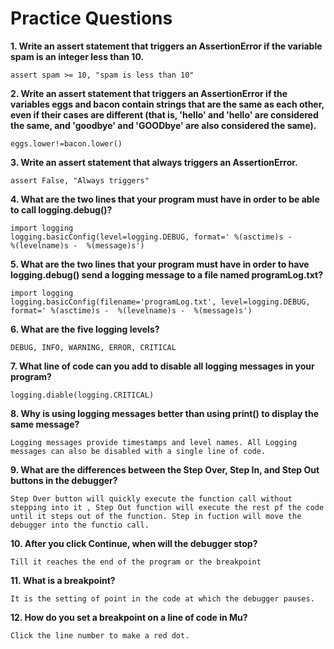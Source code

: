 # Practice Questions

**1. Write an assert statement that triggers an AssertionError if the variable spam is an integer less than 10.**

	assert spam >= 10, "spam is less than 10"

**2. Write an assert statement that triggers an AssertionError if the variables eggs and bacon contain strings that are the same as each other, even if their cases are different (that is, 'hello' and 'hello' are considered the same, and 'goodbye' and 'GOODbye' are also considered the same).**

	eggs.lower!=bacon.lower()

**3. Write an assert statement that always triggers an AssertionError.**

	assert False, "Always triggers"

**4. What are the two lines that your program must have in order to be able to call logging.debug()?**

	import logging
	logging.basicConfig(level=logging.DEBUG, format=' %(asctime)s -
	%(levelname)s -  %(message)s')

**5. What are the two lines that your program must have in order to have logging.debug() send a logging message to a file named programLog.txt?**

	import logging
	logging.basicConfig(filename='programLog.txt', level=logging.DEBUG,
	format=' %(asctime)s -  %(levelname)s -  %(message)s')

**6. What are the five logging levels?**

	DEBUG, INFO, WARNING, ERROR, CRITICAL

**7. What line of code can you add to disable all logging messages in your program?**

	logging.diable(logging.CRITICAL)

**8. Why is using logging messages better than using print() to display the same message?**

	Logging messages provide timestamps and level names. All Logging messages can also be disabled with a single line of code.


**9. What are the differences between the Step Over, Step In, and Step Out buttons in the debugger?**

 	Step Over button will quickly execute the function call without stepping into it , Step Out function will execute the rest pf the code until it steps out of the function. Step in fuction will move the debugger into the functio call.

**10. After you click Continue, when will the debugger stop?**

 	Till it reaches the end of the program or the breakpoint

**11. What is a breakpoint?**
	
	It is the setting of point in the code at which the debugger pauses.

**12. How do you set a breakpoint on a line of code in Mu?**

	Click the line number to make a red dot.
	


